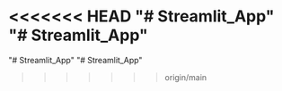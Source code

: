 <<<<<<< HEAD
"# Streamlit_App" 
"# Streamlit_App" 
=======
"# Streamlit_App" 
"# Streamlit_App" 
>>>>>>> origin/main
